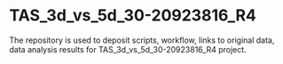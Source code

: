 # TAS_3d_vs_5d_30-20923816_R4
The repository is used to deposit scripts, workflow, links to original data, data analysis results for TAS_3d_vs_5d_30-20923816_R4 project.
